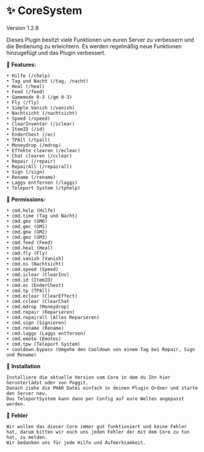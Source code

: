 # ✨ CoreSystem
Version 1.2.8

Dieses Plugin besitzt viele Funktionen um euren Server zu verbessern und die Bedienung zu erleichtern. Es werden regelmäßig neue Funktionen hinzugefügt und das Plugin verbessert.

📌 **Features:**
```
• Hilfe (/chelp)
• Tag und Nacht (/tag, /nacht)
• Heal (/heal)
• Feed (/feed)
• Gamemode 0-3 (/gm 0-3)
• Fly (/fly)
• Simple Vanish (/vanish)
• Nachtsicht (/nachtsicht)
• Speed (/speed)
• ClearInventar (/iclear)
• ItemID (/id)
• EnderChest (/ec)
• TPAll (/tpall)
• Moneydrop (/mdrop)
• Effekte clearen (/eclear)
• Chat clearen (/cclear)
• Repair (/repair)
• RepairAll (/repairall)
• Sign (/sign)
• Rename (/rename)
• Laggs entfernen (/laggs)
• Teleport System (/tphelp)
```

📌 **Permissions:**
```
• cmd.help (Hilfe)
• cmd.time (Tag und Nacht)
• cmd.gms (GM0)
• cmd.gmc (GM1)
• cmd.gma (GM2)
• cmd.gmz (GM3)
• cmd.feed (Feed)
• cmd.heal (Heal)
• cmd.fly (Fly)
• cmd.vanish (Vanish)
• cmd.ns (Nachtsicht)
• cmd.speed (Speed)
• cmd.iclear (ClearInv)
• cmd.id (ItemID)
• cmd.ec (EnderChest)
• cmd.tp (TPAll)
• cmd.eclear (ClearEffect)
• cmd.cclear (ClearChat
• cmd.mdrop (Moneydrop)
• cmd.repair (Reparieren)
• cmd.repairall (Alles Reparieren)
• cmd.sign (Signieren)
• cmd.rename (Rename)
• cmd.laggs (Laggs entfernen)
• cmd.emote (Emotes)
• cmd.tpw (Teleport System)
• cooldown.bypass (Umgehe den Cooldown von einem Tag bei Repair, Sign und Rename)
```
📌 **Installation**
```
Installiere die aktuelle Version vom Core in dem du Ihn hier herunterlädst oder von Poggit.
Danach ziehe die PHAR Datei einfach in deinen Plugin Ordner und starte den Server neu.
Das TeleportSystem kann dann per Config auf eure Welten angepasst werden.
```
📌 **Fehler**
```
Wir wollen das dieser Core immer gut funktioniert und keine Fehler hat, darum bitten wir euch uns jeden Fehler der mit dem Core zu tun hat, zu melden.
Wir bedanken uns für jede Hilfe und Aufmerksamkeit.
```
